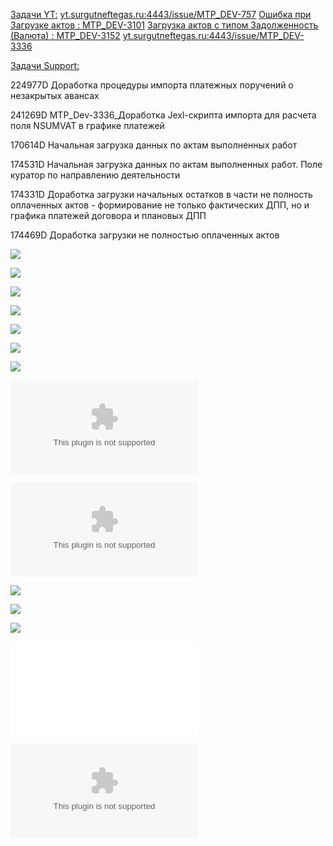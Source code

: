 <u>Задачи YT:</u>
[yt.surgutneftegas.ru:4443/issue/MTP_DEV-757](https://yt.surgutneftegas.ru:4443/issue/MTP_DEV-757)
[Ошибка при Загрузке актов : MTP_DEV-3101](https://yt.surgutneftegas.ru:4443/issue/MTP_DEV-3101)
[Загрузка актов с типом Задолженность (Валюта) : MTP_DEV-3152](https://yt.surgutneftegas.ru:4443/issue/MTP_DEV-3152)
[yt.surgutneftegas.ru:4443/issue/MTP_DEV-3336](https://yt.surgutneftegas.ru:4443/issue/MTP_DEV-3336)


<u>Задачи Support:</u>
<p>224977D Доработка процедуры импорта платежных поручений о незакрытых авансах </p>
<p>241269D MTP_Dev-3336_Доработка Jexl-скрипта импорта для расчета поля NSUMVAT в графике платежей</p>
<p>170614D Начальная загрузка данных по актам выполненных работ</p>
<p>174531D Начальная загрузка данных по актам выполненных работ. Поле куратор по направлению деятельности</p>
<p>174331D Доработка загрузки начальных остатков в части не полность оплаченных актов - формирование не только фактических ДПП, но и графика платежей договора и плановых ДПП</p>
<p>174469D Доработка загрузки не полностью оплаченных актов</p>

![](OUTLOOK_ovAfe7ASP2.png)

![](WINWORD_xCDOyEI9Wi.png)

![](eXpress_RNSxtaVI2l.png)

![](msedge_4GgoknHdvo.png)


![](msedge_RwX0yhbFGX.png)

![](3CbUOyuTQV.png)

![](msedge_9EjiA97jXo.png)

![](Ошибка.docx)

![](Кадры%20Глобал.xlsx)


![](Pasted%20image%2020250625085613.png)

![](Pasted%20image%2020250625164143.png)

![](msedge_OlUSsJM3Xy.png)

![](Скрипт%20загрузки%20актов.txt)

![](Пример%20загрузки.xlsx)




